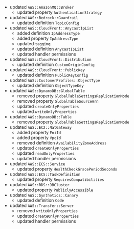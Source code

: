 - updated `AWS::AmazonMQ::Broker`
  - updated property `AuthenticationStrategy`
- updated `AWS::Bedrock::Guardrail`
  - updated definition `TopicConfig`
- updated `AWS::CloudFront::AnycastIpList`
  - added definition `IpAddressType`
  - added property `IpAddressType`
  - updated `tagging`
  - updated definition `AnycastIpList`
  - updated handler permissions
- updated `AWS::CloudFront::Distribution`
  - updated definition `CustomOriginConfig`
- updated `AWS::CloudFront::PublicKey`
  - updated definition `PublicKeyConfig`
- updated `AWS::CustomerProfiles::ObjectType`
  - updated definition `ObjectTypeKey`
- updated `AWS::DynamoDB::GlobalTable`
  - removed property `GlobalTableSettingsReplicationMode`
  - removed property `GlobalTableSourceArn`
  - updated `createOnlyProperties`
  - updated `writeOnlyProperties`
- updated `AWS::DynamoDB::Table`
  - removed property `GlobalTableSettingsReplicationMode`
- updated `AWS::EC2::NatGateway`
  - added property `EniId`
  - added property `VpcId`
  - removed definition `AvailabilityZoneAddress`
  - updated `createOnlyProperties`
  - updated `readOnlyProperties`
  - updated handler permissions
- updated `AWS::ECS::Service`
  - updated property `HealthCheckGracePeriodSeconds`
- updated `AWS::ECS::TaskDefinition`
  - updated property `RequiresCompatibilities`
- updated `AWS::RDS::DBCluster`
  - updated property `PubliclyAccessible`
- updated `AWS::Synthetics::Canary`
  - updated definition `Code`
- updated `AWS::Transfer::Server`
  - removed `writeOnlyProperties`
  - updated `createOnlyProperties`
  - updated handler permissions
